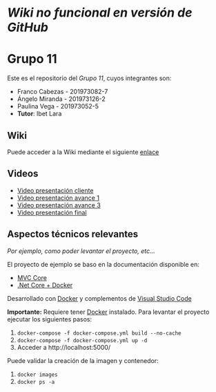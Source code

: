 # *Wiki no funcional en versión de GitHub*
# Grupo 11

Este es el repositorio del *Grupo 11*, cuyos integrantes son:

* Franco Cabezas - 201973082-7
* Ángelo Miranda - 201973126-2
* Paulina Vega - 201973052-5
* **Tutor**: Ibet Lara

## Wiki

Puede acceder a la Wiki mediante el siguiente [enlace](https://gitlab.labcomp.cl/wladimir.ormazabal.ex/inf236-2021-2-grupo-11-p-002/-/wikis/Inicio)

## Videos

* [Video presentación cliente](https://youtu.be/xEYDTg0q1Ao)
* [Video presentación avance 1](https://drive.google.com/file/d/1TgpT9KZK0LEM13Am4jzxLIDdpv983Rkg/view?usp=sharing)
* [Video presentación avance 3](https://youtu.be/6jFGHFcWH8g)
* [Video presentación final](https://drive.google.com/file/d/11nZdjhj8FbFDMdNGKyf7tcAOS66rn8JG/view?usp=sharing)

## Aspectos técnicos relevantes

*Por ejemplo, como poder levantar el proyecto, etc...*

El proyecto de ejemplo se baso en la documentación disponible en:

* [MVC Core](https://docs.microsoft.com/en-us/aspnet/core/tutorials/first-mvc-app/start-mvc?view=aspnetcore-5.0&tabs=visual-studio-code)
* [.Net Core + Docker](https://code.visualstudio.com/docs/containers/quickstart-aspnet-core)

Desarrollado con [Docker](https://www.docker.com/) y complementos de [Visual Studio Code](https://code.visualstudio.com/)

**Importante:** Requiere tener [Docker](https://www.docker.com/) instalado. Para levantar el proyecto ejecutar los siguientes pasos:
1. ```docker-compose -f docker-compose.yml build --no-cache```
2. ```docker-compose -f docker-compose.yml up -d```
3. Acceder a http://localhost:5000/

Puede validar la creación de la imagen y contenedor:

1. ```docker images```
2. ```docker ps -a```
